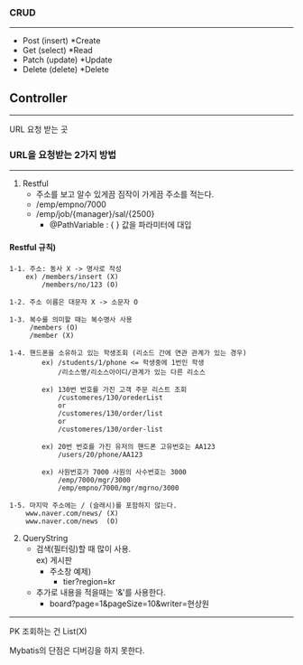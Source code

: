 ### CRUD

---

- Post (insert) \*Create
- Get (select) \*Read
- Patch (update) \*Update
- Delete (delete) \*Delete

## Controller

---

URL 요청 받는 곳

### URL을 요청받는 2가지 방법

---

1. Restful
   - 주소를 보고 알수 있게끔 짐작이 가게끔 주소를 적는다.
   - /emp/empno/7000
   - /emp/job/{manager}/sal/{2500}
     - @PathVariable : { } 값을 파라미터에 대입

#### Restful 규칙)

```
1-1. 주소: 동사 X -> 명사로 작성
    ex) /members/insert (X)
        /members/no/123 (O)

1-2. 주소 이름은 대문자 X -> 소문자 O

1-3. 복수를 의미할 때는 복수명사 사용
     /members (O)
     /member (X)

1-4. 핸드폰을 소유하고 있는 학생조회 (리소드 간에 연관 관계가 있는 경우)
        ex) /students/1/phone <= 학생중에 1번인 학생
            /리소스명/리소스아이디/관계가 있는 다른 리소스

        ex) 130번 번호를 가진 고객 주문 리스트 조회
            /customeres/130/orederList
            or
            /customeres/130/order/list
            or
            /customeres/130/order-list

        ex) 20번 번호를 가진 유저의 핸드폰 고유번호는 AA123
            /users/20/phone/AA123

        ex) 사원번호가 7000 사원의 사수번호는 3000
            /emp/7000/mgr/3000
            /emp/empno/7000/mgr/mgrno/3000

1-5. 마지막 주소에는 / (슬래시)를 포함하지 않는다.
    www.naver.com/news/ (X)
    www.naver.com/news  (O)
```

2. QueryString
   - 검색(필터링)할 때 많이 사용.  
     ex) 게시판
     - 주소창 예제)
       - tier?region=kr
   - 추가로 내용을 적을때는 '&'를 사용한다.
     - board?page=1&pageSize=10&writer=현상원

---

PK 조회하는 건 List(X)

Mybatis의 단점은 디버깅을 하지 못한다.
